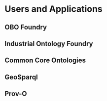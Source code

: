 # Users and Applications

## OBO Foundry 

## Industrial Ontology Foundry 

## Common Core Ontologies

## GeoSparql

## Prov-O 

